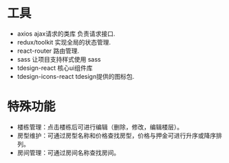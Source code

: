 # 工具

- axios
  ajax请求的类库 负责请求接口. 
- redux/toolkit
  实现全局的状态管理.
- react-router
  路由管理.
- sass 
  让项目支持样式使用 sass
- tdesign-react
  核心ui组件库
- tdesign-icons-react 
  tdesign提供的图标包.

# 特殊功能

- 楼栋管理：点击楼栋后可进行编辑（删除，修改，编辑楼层）。
- 房型维护：可通过房型名称和价格查找房型，价格与押金可进行升序或降序排列。
- 房间管理：可通过房间名称查找房间。